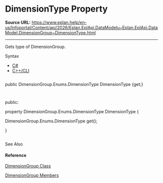 # DimensionType Property

**Source URL:** https://www.eplan.help/en-us/Infoportal/Content/api/2026/Eplan.EplApi.DataModelu~Eplan.EplApi.DataModel.DimensionGroup~DimensionType.html

---

Gets type of DimensionGroup.

Syntax

- [C#](#i-syntax-CS)
- [C++/CLI](#i-syntax-CPP2005)

```
```
public DimensionGroup.Enums.DimensionType DimensionType {get;}
```
```

```
```
public:
property DimensionGroup.Enums.DimensionType DimensionType {
   DimensionGroup.Enums.DimensionType get();
}
```
```



See Also

#### Reference

[DimensionGroup Class](Eplan.EplApi.DataModelu~Eplan.EplApi.DataModel.DimensionGroup.html)
  
[DimensionGroup Members](Eplan.EplApi.DataModelu~Eplan.EplApi.DataModel.DimensionGroup_members.html)